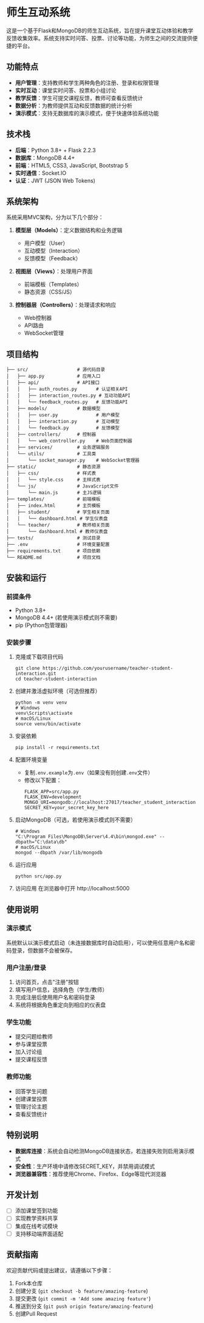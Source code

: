 # 师生互动系统

这是一个基于Flask和MongoDB的师生互动系统，旨在提升课堂互动体验和教学反馈收集效率。系统支持实时问答、投票、讨论等功能，为师生之间的交流提供便捷的平台。

## 功能特点

- **用户管理**：支持教师和学生两种角色的注册、登录和权限管理
- **实时互动**：课堂实时问答、投票和小组讨论
- **教学反馈**：学生可提交课程反馈，教师可查看反馈统计
- **数据分析**：为教师提供互动和反馈数据的统计分析
- **演示模式**：支持无数据库的演示模式，便于快速体验系统功能

## 技术栈

- **后端**：Python 3.8+ + Flask 2.2.3
- **数据库**：MongoDB 4.4+
- **前端**：HTML5, CSS3, JavaScript, Bootstrap 5
- **实时通信**：Socket.IO
- **认证**：JWT (JSON Web Tokens)

## 系统架构

系统采用MVC架构，分为以下几个部分：

1. **模型层（Models）**：定义数据结构和业务逻辑
   - 用户模型（User）
   - 互动模型（Interaction）
   - 反馈模型（Feedback）

2. **视图层（Views）**：处理用户界面
   - 前端模板（Templates）
   - 静态资源（CSS/JS）

3. **控制器层（Controllers）**：处理请求和响应
   - Web控制器
   - API路由
   - WebSocket管理

## 项目结构

```
├── src/                  # 源代码目录
│   ├── app.py            # 应用入口
│   ├── api/              # API接口
│   │   ├── auth_routes.py       # 认证相关API
│   │   ├── interaction_routes.py # 互动功能API
│   │   └── feedback_routes.py   # 反馈功能API
│   ├── models/           # 数据模型
│   │   ├── user.py              # 用户模型
│   │   ├── interaction.py       # 互动模型
│   │   └── feedback.py          # 反馈模型
│   ├── controllers/      # 控制器
│   │   └── web_controller.py    # Web页面控制器
│   ├── services/         # 业务逻辑服务
│   └── utils/            # 工具类
│       └── socket_manager.py    # WebSocket管理器
├── static/               # 静态资源
│   ├── css/              # 样式表
│   │   └── style.css     # 主样式表
│   └── js/               # JavaScript文件
│       └── main.js       # 主JS逻辑
├── templates/            # 前端模板
│   ├── index.html        # 主页模板
│   ├── student/          # 学生相关页面
│   │   └── dashboard.html # 学生仪表盘
│   └── teacher/          # 教师相关页面
│       └── dashboard.html # 教师仪表盘
├── tests/                # 测试目录
├── .env                  # 环境变量配置
├── requirements.txt      # 项目依赖
└── README.md             # 项目文档
```

## 安装和运行

### 前提条件

- Python 3.8+
- MongoDB 4.4+ (若使用演示模式则不需要)
- pip (Python包管理器)

### 安装步骤

1. 克隆或下载项目代码
   ```
   git clone https://github.com/yourusername/teacher-student-interaction.git
   cd teacher-student-interaction
   ```

2. 创建并激活虚拟环境（可选但推荐）
   ```
   python -m venv venv
   # Windows
   venv\Scripts\activate
   # macOS/Linux
   source venv/bin/activate
   ```

3. 安装依赖
   ```
   pip install -r requirements.txt
   ```

4. 配置环境变量
   - 复制`.env.example`为`.env`（如果没有则创建`.env`文件）
   - 修改以下配置：
     ```
     FLASK_APP=src/app.py
     FLASK_ENV=development
     MONGO_URI=mongodb://localhost:27017/teacher_student_interaction
     SECRET_KEY=your_secret_key_here
     ```

5. 启动MongoDB（可选，若使用演示模式则不需要）
   ```
   # Windows
   "C:\Program Files\MongoDB\Server\4.4\bin\mongod.exe" --dbpath="C:\data\db"
   # macOS/Linux
   mongod --dbpath /var/lib/mongodb
   ```

6. 运行应用
   ```
   python src/app.py
   ```

7. 访问应用
   在浏览器中打开 http://localhost:5000

## 使用说明

### 演示模式

系统默认以演示模式启动（未连接数据库时自动启用），可以使用任意用户名和密码登录，但数据不会被保存。

### 用户注册/登录

1. 访问首页，点击"注册"按钮
2. 填写用户信息，选择角色（学生/教师）
3. 完成注册后使用用户名和密码登录
4. 系统将根据角色重定向到相应的仪表盘

### 学生功能

- 提交问题给教师
- 参与课堂投票
- 加入讨论组
- 提交课程反馈

### 教师功能

- 回答学生问题
- 创建课堂投票
- 管理讨论主题
- 查看反馈统计

## 特别说明

- **数据库连接**：系统会自动检测MongoDB连接状态，若连接失败则启用演示模式
- **安全性**：生产环境中请修改SECRET_KEY，并禁用调试模式
- **浏览器兼容性**：推荐使用Chrome、Firefox、Edge等现代浏览器

## 开发计划

- [ ] 添加课堂签到功能
- [ ] 实现教学资料共享
- [ ] 集成在线考试模块
- [ ] 支持移动端界面适配

## 贡献指南

欢迎贡献代码或提出建议，请遵循以下步骤：

1. Fork本仓库
2. 创建分支 (`git checkout -b feature/amazing-feature`)
3. 提交更改 (`git commit -m 'Add some amazing feature'`)
4. 推送到分支 (`git push origin feature/amazing-feature`)
5. 创建Pull Request
